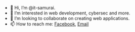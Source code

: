 - 👋 Hi, I’m @it-samurai.
- 👀 I’m interested in web development, cybersec and more.
- 💞️ I’m looking to collaborate on creating web applications.
- 📫 How to reach me: <a href="https://www.facebook.com/0x416e746f6e/">Facebook</a>, <a href = "mailto:offsuit72@yandex.ru">Email</a>
  
  

<!---
it-samurai/it-samurai is a ✨ special ✨ repository because its `README.md` (this file) appears on your GitHub profile.
You can click the Preview link to take a look at your changes.
--->
